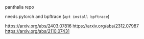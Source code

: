 panthalia repo

needs pytorch and bpftrace (`apt install bpftrace`)

https://arxiv.org/abs/2403.07816
https://arxiv.org/abs/2312.07987
https://arxiv.org/abs/2110.07431